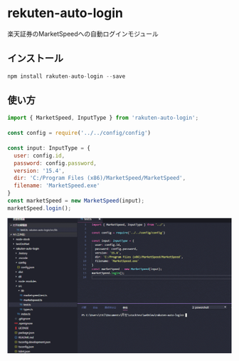 # rekuten-auto-login

楽天証券のMarketSpeedへの自動ログインモジュール

## インストール

```js
npm install rakuten-auto-login --save
```

## 使い方

```js
import { MarketSpeed, InputType } from 'rakuten-auto-login';

const config = require('../../config/config')

const input: InputType = {
  user: config.id,
  password: config.password,
  version: '15.4',
  dir: 'C:/Program Files (x86)/MarketSpeed/MarketSpeed',
  filename: 'MarketSpeed.exe'
}
const marketSpeed = new MarketSpeed(input);
marketSpeed.login();
```

<p align="center"><img src="assets/rakuten-auto-login.gif"></p>
